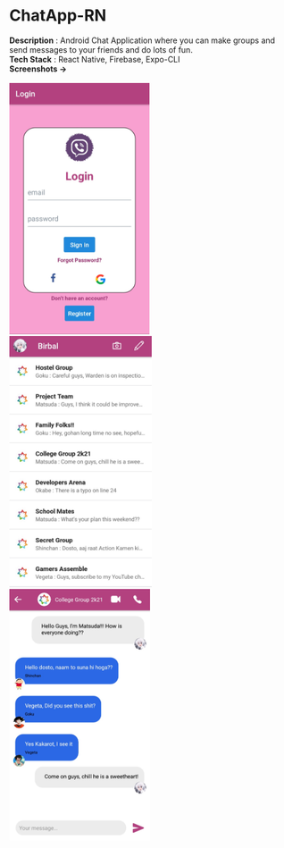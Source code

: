 # ChatApp-RN

<b>Description</b> : Android Chat Application where you can make groups and send messages to your friends and do lots of fun. <br>
<b>Tech Stack</b> : React Native, Firebase, Expo-CLI <br>
<b>Screenshots -> </b> <br>
<br>
<img height="450" src="https://github.com/apex-blaze/ChatApp-RN/blob/main/assets/images/9.png" />
<img height="450" src="https://github.com/apex-blaze/ChatApp-RN/blob/main/assets/images/10.jpg" />
<img height="450" src="https://github.com/apex-blaze/ChatApp-RN/blob/main/assets/images/11.png" />
